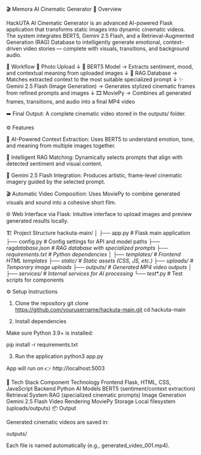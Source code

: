 🎬 Memora AI Cinematic Generator
🧠 Overview

HackUTA AI Cinematic Generator is an advanced AI-powered Flask application that transforms static images into dynamic cinematic videos.
The system integrates BERT5, Gemini 2.5 Flash, and a Retrieval-Augmented Generation (RAG) Database to intelligently generate emotional, context-driven video stories — complete with visuals, transitions, and background audio.

🚀 Workflow
📸 Photo Upload
↓
🤖 BERT5 Model
→ Extracts sentiment, mood, and contextual meaning from uploaded images
↓
🧠 RAG Database
→ Matches extracted context to the most suitable specialized prompt
↓
✨ Gemini 2.5 Flash (Image Generation)
→ Generates stylized cinematic frames from refined prompts and images
↓
🎞️ MoviePy
→ Combines all generated frames, transitions, and audio into a final MP4 video

➡️ Final Output: A complete cinematic video stored in the outputs/ folder.

⚙️ Features

🧩 AI-Powered Context Extraction: Uses BERT5 to understand emotion, tone, and meaning from multiple images together.

🧠 Intelligent RAG Matching: Dynamically selects prompts that align with detected sentiment and visual content.

🎨 Gemini 2.5 Flash Integration: Produces artistic, frame-level cinematic imagery guided by the selected prompt.

🎬 Automatic Video Composition: Uses MoviePy to combine generated visuals and sound into a cohesive short film.

🌐 Web Interface via Flask: Intuitive interface to upload images and preview generated results locally.

🏗️ Project Structure
hackuta-main/
│
├── app.py # Flask main application
├── config.py # Config settings for API and model paths
├── rag*database.json # RAG database with specialized prompts
├── requirements.txt # Python dependencies
│
├── templates/ # Frontend HTML templates
├── static/ # Static assets (CSS, JS, etc.)
├── uploads/ # Temporary image uploads
├── outputs/ # Generated MP4 video outputs
│
├── services/ # Internal services for AI processing
└── test*\*.py # Test scripts for components

⚙️ Setup Instructions

1. Clone the repository
   git clone https://github.com/yourusername/hackuta-main.git
   cd hackuta-main

2. Install dependencies

Make sure Python 3.9+ is installed:

pip install -r requirements.txt

3. Run the application
   python3 app.py

App will run on
👉 http://localhost:5003

🧠 Tech Stack
Component Technology
Frontend Flask, HTML, CSS, JavaScript
Backend Python
AI Models BERT5 (sentiment/context extraction)
Retrieval System RAG (specialized cinematic prompts)
Image Generation Gemini 2.5 Flash
Video Rendering MoviePy
Storage Local filesystem (uploads/outputs)
📦 Output

Generated cinematic videos are saved in:

outputs/

Each file is named automatically (e.g., generated_video_001.mp4).
